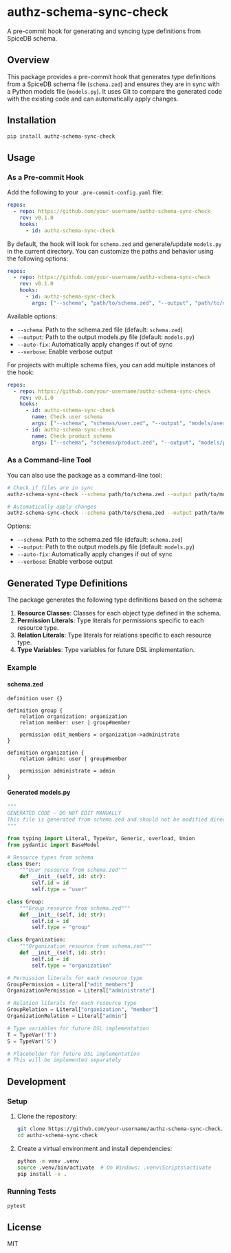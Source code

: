 # authz-schema-sync-check

A pre-commit hook for generating and syncing type definitions from SpiceDB schema.

## Overview

This package provides a pre-commit hook that generates type definitions from a SpiceDB schema file (`schema.zed`) and ensures they are in sync with a Python models file (`models.py`). It uses Git to compare the generated code with the existing code and can automatically apply changes.

## Installation

```bash
pip install authz-schema-sync-check
```

## Usage

### As a Pre-commit Hook

Add the following to your `.pre-commit-config.yaml` file:

```yaml
repos:
  - repo: https://github.com/your-username/authz-schema-sync-check
    rev: v0.1.0
    hooks:
      - id: authz-schema-sync-check
```

By default, the hook will look for `schema.zed` and generate/update `models.py` in the current directory. You can customize the paths and behavior using the following options:

```yaml
repos:
  - repo: https://github.com/your-username/authz-schema-sync-check
    rev: v0.1.0
    hooks:
      - id: authz-schema-sync-check
        args: ["--schema", "path/to/schema.zed", "--output", "path/to/models.py", "--auto-fix"]
```

Available options:
- `--schema`: Path to the schema.zed file (default: `schema.zed`)
- `--output`: Path to the output models.py file (default: `models.py`)
- `--auto-fix`: Automatically apply changes if out of sync
- `--verbose`: Enable verbose output

For projects with multiple schema files, you can add multiple instances of the hook:

```yaml
repos:
  - repo: https://github.com/your-username/authz-schema-sync-check
    rev: v0.1.0
    hooks:
      - id: authz-schema-sync-check
        name: Check user schema
        args: ["--schema", "schemas/user.zed", "--output", "models/user_models.py"]
      - id: authz-schema-sync-check
        name: Check product schema
        args: ["--schema", "schemas/product.zed", "--output", "models/product_models.py"]
```

### As a Command-line Tool

You can also use the package as a command-line tool:

```bash
# Check if files are in sync
authz-schema-sync-check --schema path/to/schema.zed --output path/to/models.py

# Automatically apply changes
authz-schema-sync-check --schema path/to/schema.zed --output path/to/models.py --auto-fix
```

Options:
- `--schema`: Path to the schema.zed file (default: `schema.zed`)
- `--output`: Path to the output models.py file (default: `models.py`)
- `--auto-fix`: Automatically apply changes if out of sync
- `--verbose`: Enable verbose output

## Generated Type Definitions

The package generates the following type definitions based on the schema:

1. **Resource Classes**: Classes for each object type defined in the schema.
2. **Permission Literals**: Type literals for permissions specific to each resource type.
3. **Relation Literals**: Type literals for relations specific to each resource type.
4. **Type Variables**: Type variables for future DSL implementation.

### Example

#### schema.zed

```
definition user {}

definition group {
    relation organization: organization
    relation member: user | group#member

    permission edit_members = organization->administrate
}

definition organization {
    relation admin: user | group#member

    permission administrate = admin
}
```

#### Generated models.py

```python
"""
GENERATED CODE - DO NOT EDIT MANUALLY
This file is generated from schema.zed and should not be modified directly.
"""

from typing import Literal, TypeVar, Generic, overload, Union
from pydantic import BaseModel

# Resource types from schema
class User:
    """User resource from schema.zed"""
    def __init__(self, id: str):
        self.id = id
        self.type = "user"

class Group:
    """Group resource from schema.zed"""
    def __init__(self, id: str):
        self.id = id
        self.type = "group"

class Organization:
    """Organization resource from schema.zed"""
    def __init__(self, id: str):
        self.id = id
        self.type = "organization"

# Permission literals for each resource type
GroupPermission = Literal["edit_members"]
OrganizationPermission = Literal["administrate"]

# Relation literals for each resource type
GroupRelation = Literal["organization", "member"]
OrganizationRelation = Literal["admin"]

# Type variables for future DSL implementation
T = TypeVar('T')
S = TypeVar('S')

# Placeholder for future DSL implementation
# This will be implemented separately
```

## Development

### Setup

1. Clone the repository:
   ```bash
   git clone https://github.com/your-username/authz-schema-sync-check.git
   cd authz-schema-sync-check
   ```

2. Create a virtual environment and install dependencies:
   ```bash
   python -m venv .venv
   source .venv/bin/activate  # On Windows: .venv\Scripts\activate
   pip install -e .
   ```

### Running Tests

```bash
pytest
```

## License

MIT
